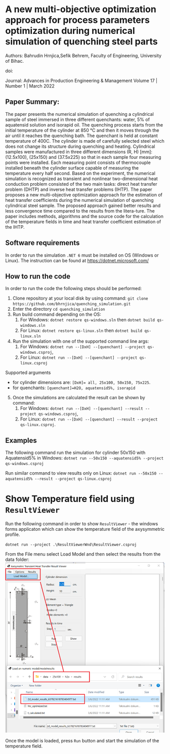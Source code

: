 

# A new multi-objective optimization approach for process parameters optimization during numerical simulation of quenching steel parts 
Authors:
Bahrudin Hrnjica,Sefik Behrem, Faculty of Engineering, University of Bihac.

doi:

Journal: Advances in Production Engineering & Management
         Volume 17 | Number 1 | March 2022 

## Paper Summary:

The paper presents the numerical simulation of quenching a cylindrical sample of steel immersed in three different quenchants: water, 5% of aquatensid solution and isorapid oil. The quenching process starts from the initial temperature of the cylinder at 850 °C and then it moves through the air until it reaches the quenching bath. The quenchant is held at constant temperature of 400C. The cylinder is made of carefully selected steel which does not change its structure during quenching and heating. Cylindrical samples were manufactured in three different dimensions (R, H) [mm]: (12.5x100), (25x150) and (37.5x225) so that in each sample four measuring points were installed. Each measuring point consists of thermocouple installed beneath the cylinder surface capable of measuring the temperature every half second. Based on the experiment, the numerical simulation is recognized as transient and nonlinear two-dimensional heat conduction problem consisted of the two main tasks: direct heat transfer problem (DHTP) and inverse heat transfer problems (IHTP). 
The paper proposes a new multi-objective optimization approach for the estimation of heat transfer coefficients during the numerical simulation of quenching cylindrical steel sample. The proposed approach gained better results and less convergence time compared to the results from the litera-ture. The paper includes methods, algorithms and the source code for the calculation of the temperature fields in time and heat transfer coefficient estimation of the IHTP. 

## Software requirements
In order to run the simulation `.NET 6` must be installed on OS (Windows or Linux). The instruction can be found at https://dotnet.microsoft.com/

## How to run the code

In order to run the code the following steps should be performed:

1. Clone repository at your local disk by using command: `git clone https://github.com/bhrnjica/quenching_simulation.git`
2. Enter the directory `cd quenching_simulation`
3. Run build command depending on the OS:
   1. For Windows:  `dotnet restore qs-windows.sln` then `dotnet build qs-windows.sln`
   2. For Linux:  `dotnet restore qs-linux.sln` then `dotnet build qs-linux.sln`
4. Run the simulation with one of the supported command line args:
   1. For Windows: `dotnet run --[DxH] --[quenchant] --project qs-windows.csproj`,
   2. For Linux: `dotnet run --[DxH] --[quenchant] --project qs-linux.csproj`

Supported arguments
-  for cylinder dimensions are:
`[DxH]= all, 25x100, 50x150, 75x225`.
- for quenchants: `[quenchant]=H2O, aquatensid5%, isorapid`

5. Once the simulations are calculated the result can be shown by command:
   1. For Windows:  `dotnet run --[DxH] --[quenchant] --result --project qs-windows.csproj`,
   2. For Linux: `dotnet run --[DxH] --[quenchant] --result --project qs-linux.csproj`.

## Examples

The following command run the simulation for cylinder 50x150 with Aquatensid5% in Windows: `dotnet run --50x150 --aquatensid5% --project qs-windows.csproj`

Run similar command to view results only on Linux: `dotnet run --50x150 --aquatensid5% --result --project qs-linux.csproj`

# Show Temperature field using `ResultViewer` 

Run the following command in order to show `ResultViewer` - the windows forms applicaton which can show the temperature field of the axysymmetric profile.


`dotnet run --project .\ResultViewerWnd\ResultViewer.csproj`

From the File menu select Load Model and then select the results from the data folder:
![](data/result_viewer.png)

Once the model is loaded, press `Run` button and start the simulation of the temperature field.
